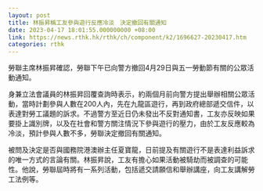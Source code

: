 ```yaml
---
layout: post
title: 林振昇稱工友參與遊行反應冷淡　決定撤回有關通知
date: 2023-04-17 18:01:55.000000000 +08:00
link: https://news.rthk.hk/rthk/ch/component/k2/1696627-20230417.htm
categories: rthk
---
```


勞聯主席林振昇確認，勞聯下午已向警方撤回4月29日與五一勞動節有關的公眾活動通知。

身兼立法會議員的林振昇回覆查詢時表示，約兩個月前向警方提出舉辦相關公眾活動，當時計劃參與人數在200人內，先在九龍區遊行，再到政府總部遞交信件，以表達對勞工議題的訴求。不過警方至近日仍未發出不反對通知書，工友亦反映如果要掛上識別牌，以及在社會和警方關注情況下參與遊行的壓力，由於工友反應較為冷淡，預計參與人數不多，勞聯決定撤回有關通知。

被問及決定是否與國務院港澳辦主任夏寶龍，日前提及有關遊行不是表達利益訴求的唯一方式的言論有關。林振昇說，工友有擔心如果活動被騎劫而被調查的可能性。他說，勞聯屆時將有一系列活動，包括遞交請願信和舉辦講座，向工友講解勞工法例等。
